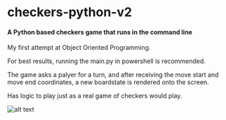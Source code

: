 # checkers-python-v2
#### A Python based checkers game that runs in the command line

My first attempt at Object Oriented Programming.

For best results, running the main.py in powershell is recommended.

The game asks a palyer for a turn, and after receiving the move start and move end coordinates, a new boardstate is rendered onto the screen.

Has logic to play just as a real game of checkers would play.

![alt text](https://cdn.discordapp.com/attachments/617825237752479751/1178820359101882489/image.png?ex=65778903&is=65651403&hm=c2502cfda77d68e0d480912d4093d1e1e02ff8f12fc4f07a8dce191d951c41df&)


